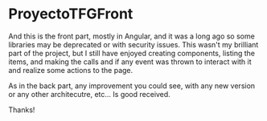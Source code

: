 # ProyectoTFGFront

And this is the front part, mostly in Angular, and it was a long ago so some libraries may be deprecated or with security issues.
This wasn't my brilliant part of the project, but I still have enjoyed creating components, listing the items, and making the calls and if any
event was thrown to interact with it and realize some actions to the page.

As in the back part, any improvement you could see, with any new version or any other architecutre, etc... Is good received.

Thanks!
